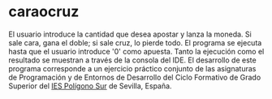 # caraocruz

El usuario introduce la cantidad que desea apostar y lanza la moneda. Si sale cara, gana el doble; si sale cruz, lo pierde todo. El programa se ejecuta hasta que el usuario introduce '0' como apuesta. Tanto la ejecución como el resultado se muestran a través de la consola del IDE. El desarrollo de este programa corresponde a un ejercicio práctico conjunto de las asignaturas de Programación y de Entornos de Desarrollo del Ciclo Formativo de Grado Superior del <a href="http://iespoligonosur.org/" target="_blank">IES Polígono Sur</a> de Sevilla, España.

